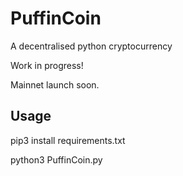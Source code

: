 # PuffinCoin
A decentralised python cryptocurrency

Work in progress! 

Mainnet launch soon.


## Usage

pip3 install requirements.txt

python3 PuffinCoin.py
